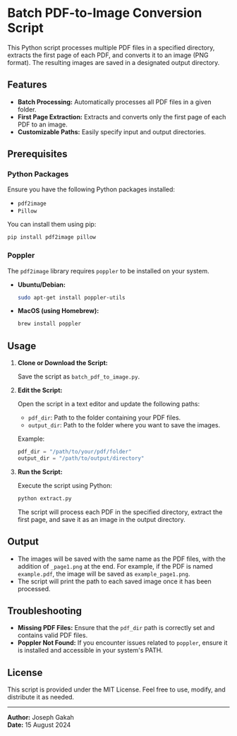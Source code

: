 # Batch PDF-to-Image Conversion Script

This Python script processes multiple PDF files in a specified directory, extracts the first page of each PDF, and converts it to an image (PNG format). The resulting images are saved in a designated output directory.

## Features

- **Batch Processing:** Automatically processes all PDF files in a given folder.
- **First Page Extraction:** Extracts and converts only the first page of each PDF to an image.
- **Customizable Paths:** Easily specify input and output directories.

## Prerequisites

### Python Packages

Ensure you have the following Python packages installed:

- `pdf2image`
- `Pillow`

You can install them using pip:

```bash
pip install pdf2image pillow
```

### Poppler

The `pdf2image` library requires `poppler` to be installed on your system.

- **Ubuntu/Debian:**
  ```bash
  sudo apt-get install poppler-utils
  ```
- **MacOS (using Homebrew):**
  ```bash
  brew install poppler
  ```

## Usage

1. **Clone or Download the Script:**

   Save the script as `batch_pdf_to_image.py`.

2. **Edit the Script:**

   Open the script in a text editor and update the following paths:

   - `pdf_dir`: Path to the folder containing your PDF files.
   - `output_dir`: Path to the folder where you want to save the images.

   Example:
   ```python
   pdf_dir = "/path/to/your/pdf/folder"
   output_dir = "/path/to/output/directory"
   ```

3. **Run the Script:**

   Execute the script using Python:

   ```bash
   python extract.py
   ```

   The script will process each PDF in the specified directory, extract the first page, and save it as an image in the output directory.

## Output

- The images will be saved with the same name as the PDF files, with the addition of `_page1.png` at the end. For example, if the PDF is named `example.pdf`, the image will be saved as `example_page1.png`.
- The script will print the path to each saved image once it has been processed.

## Troubleshooting

- **Missing PDF Files:** Ensure that the `pdf_dir` path is correctly set and contains valid PDF files.
- **Poppler Not Found:** If you encounter issues related to `poppler`, ensure it is installed and accessible in your system's PATH.

## License

This script is provided under the MIT License. Feel free to use, modify, and distribute it as needed.

---

**Author:** Joseph Gakah  
**Date:** 15 August 2024
